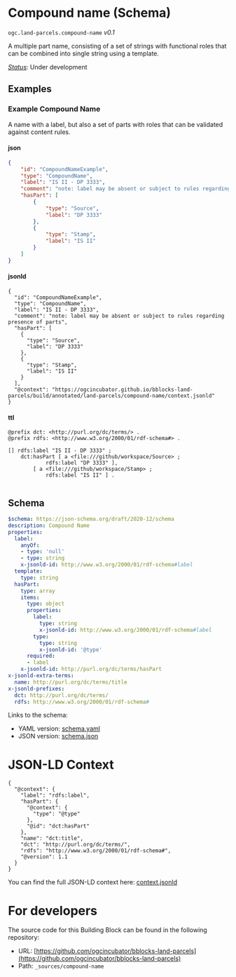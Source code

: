 
# Compound name (Schema)

`ogc.land-parcels.compound-name` *v0.1*

A multiple part name, consisting of a set of strings with functional roles that can be combined into single string using a template.

[*Status*](http://www.opengis.net/def/status): Under development

## Examples

### Example Compound Name
A name with a label, but also a set of parts with roles that can be validated against content rules.
#### json
```json
{
    "id": "CompoundNameExample",
    "type": "CompoundName",
    "label": "IS II - DP 3333",
    "comment": "note: label may be absent or subject to rules regarding presence of parts",
    "hasPart": [
        {
            "type": "Source",
            "label": "DP 3333"
        },
        {
            "type": "Stamp",
            "label": "IS II"
        }
    ]
}
```

#### jsonld
```jsonld
{
  "id": "CompoundNameExample",
  "type": "CompoundName",
  "label": "IS II - DP 3333",
  "comment": "note: label may be absent or subject to rules regarding presence of parts",
  "hasPart": [
    {
      "type": "Source",
      "label": "DP 3333"
    },
    {
      "type": "Stamp",
      "label": "IS II"
    }
  ],
  "@context": "https://ogcincubator.github.io/bblocks-land-parcels/build/annotated/land-parcels/compound-name/context.jsonld"
}
```

#### ttl
```ttl
@prefix dct: <http://purl.org/dc/terms/> .
@prefix rdfs: <http://www.w3.org/2000/01/rdf-schema#> .

[] rdfs:label "IS II - DP 3333" ;
    dct:hasPart [ a <file:///github/workspace/Source> ;
            rdfs:label "DP 3333" ],
        [ a <file:///github/workspace/Stamp> ;
            rdfs:label "IS II" ] .


```

## Schema

```yaml
$schema: https://json-schema.org/draft/2020-12/schema
description: Compound Name
properties:
  label:
    anyOf:
    - type: 'null'
    - type: string
    x-jsonld-id: http://www.w3.org/2000/01/rdf-schema#label
  template:
    type: string
  hasPart:
    type: array
    items:
      type: object
      properties:
        label:
          type: string
          x-jsonld-id: http://www.w3.org/2000/01/rdf-schema#label
        type:
          type: string
          x-jsonld-id: '@type'
      required:
      - label
    x-jsonld-id: http://purl.org/dc/terms/hasPart
x-jsonld-extra-terms:
  name: http://purl.org/dc/terms/title
x-jsonld-prefixes:
  dct: http://purl.org/dc/terms/
  rdfs: http://www.w3.org/2000/01/rdf-schema#

```

Links to the schema:

* YAML version: [schema.yaml](https://ogcincubator.github.io/bblocks-land-parcels/build/annotated/land-parcels/compound-name/schema.json)
* JSON version: [schema.json](https://ogcincubator.github.io/bblocks-land-parcels/build/annotated/land-parcels/compound-name/schema.yaml)


# JSON-LD Context

```jsonld
{
  "@context": {
    "label": "rdfs:label",
    "hasPart": {
      "@context": {
        "type": "@type"
      },
      "@id": "dct:hasPart"
    },
    "name": "dct:title",
    "dct": "http://purl.org/dc/terms/",
    "rdfs": "http://www.w3.org/2000/01/rdf-schema#",
    "@version": 1.1
  }
}
```

You can find the full JSON-LD context here:
[context.jsonld](https://ogcincubator.github.io/bblocks-land-parcels/build/annotated/land-parcels/compound-name/context.jsonld)


# For developers

The source code for this Building Block can be found in the following repository:

* URL: [https://github.com/ogcincubator/bblocks-land-parcels](https://github.com/ogcincubator/bblocks-land-parcels)
* Path: `_sources/compound-name`

